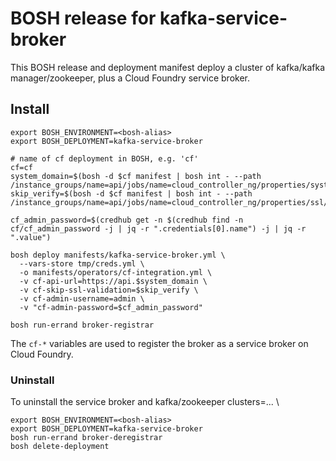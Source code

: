 # BOSH release for kafka-service-broker

This BOSH release and deployment manifest deploy a cluster of kafka/kafka manager/zookeeper, plus a Cloud Foundry service broker.

## Install

```shell
export BOSH_ENVIRONMENT=<bosh-alias>
export BOSH_DEPLOYMENT=kafka-service-broker

# name of cf deployment in BOSH, e.g. 'cf'
cf=cf
system_domain=$(bosh -d $cf manifest | bosh int - --path /instance_groups/name=api/jobs/name=cloud_controller_ng/properties/system_domain)
skip_verify=$(bosh -d $cf manifest | bosh int - --path /instance_groups/name=api/jobs/name=cloud_controller_ng/properties/ssl/skip_cert_verify)

cf_admin_password=$(credhub get -n $(credhub find -n cf/cf_admin_password -j | jq -r ".credentials[0].name") -j | jq -r ".value")

bosh deploy manifests/kafka-service-broker.yml \
  --vars-store tmp/creds.yml \
  -o manifests/operators/cf-integration.yml \
  -v cf-api-url=https://api.$system_domain \
  -v cf-skip-ssl-validation=$skip_verify \
  -v cf-admin-username=admin \
  -v "cf-admin-password=$cf_admin_password"

bosh run-errand broker-registrar
```

The `cf-*` variables are used to register the broker as a service broker on Cloud Foundry.

### Uninstall

To uninstall the service broker and kafka/zookeeper clusters=... \

```
export BOSH_ENVIRONMENT=<bosh-alias>
export BOSH_DEPLOYMENT=kafka-service-broker
bosh run-errand broker-deregistrar
bosh delete-deployment
```
